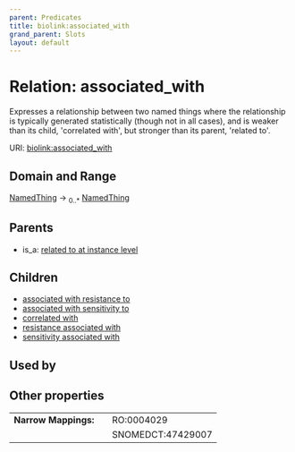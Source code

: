 ```yaml
---
parent: Predicates
title: biolink:associated_with
grand_parent: Slots
layout: default
---
```


# Relation: associated_with


Expresses a relationship between two named things where the relationship is typically generated statistically (though not in all cases), and is weaker than its child, 'correlated with', but stronger than its parent, 'related to'.

URI: [biolink:associated_with](https://w3id.org/biolink/vocab/associated_with)

## Domain and Range

[NamedThing](NamedThing.md) ->  <sub>0..\*</sub> [NamedThing](NamedThing.md)

## Parents

 *  is_a: [related to at instance level](related_to_at_instance_level.md)

## Children

 *  [associated with resistance to](associated_with_resistance_to.md)
 *  [associated with sensitivity to](associated_with_sensitivity_to.md)
 *  [correlated with](correlated_with.md)
 *  [resistance associated with](resistance_associated_with.md)
 *  [sensitivity associated with](sensitivity_associated_with.md)

## Used by


## Other properties

|  |  |  |
| --- | --- | --- |
| **Narrow Mappings:** | | RO:0004029 |
|  | | SNOMEDCT:47429007 |

